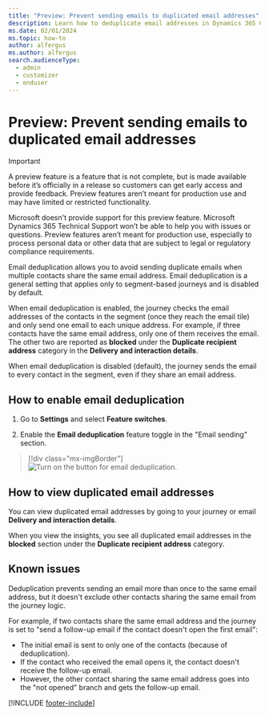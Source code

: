 ```yaml
---
title: "Preview: Prevent sending emails to duplicated email addresses"
description: Learn how to deduplicate email addresses in Dynamics 365 Customer Insights - Journeys.
ms.date: 02/01/2024
ms.topic: how-to
author: alfergus
ms.author: alfergus
search.audienceType: 
  - admin
  - customizer
  - enduser
---
```


# Preview: Prevent sending emails to duplicated email addresses

> [!IMPORTANT]
> A preview feature is a feature that is not complete, but is made available before it’s officially in a release so customers can get early access and provide feedback. Preview features aren’t meant for production use and may have limited or restricted functionality.
> 
> Microsoft doesn't provide support for this preview feature. Microsoft Dynamics 365 Technical Support won’t be able to help you with issues or questions. Preview features aren’t meant for production use, especially to process personal data or other data that are subject to legal or regulatory compliance requirements.

Email deduplication allows you to avoid sending duplicate emails when multiple contacts share the same email address. Email deduplication is a general setting that applies only to segment-based journeys and is disabled by default.

When email deduplication is enabled, the journey checks the email addresses of the contacts in the segment (once they reach the email tile) and only send one email to each unique address. For example, if three contacts have the same email address, only one of them receives the email. The other two are reported as **blocked** under the **Duplicate recipient address** category in the **Delivery and interaction details**.

When email deduplication is disabled (default), the journey sends the email to every contact in the segment, even if they share an email address.

## How to enable email deduplication

1. Go to **Settings** and select **Feature switches**.

2. Enable the **Email deduplication** feature toggle in the "Email sending" section.

> [!div class="mx-imgBorder"]
> ![Turn on the button for email deduplication.](media/enable-email-deduplication-button.png)

## How to view duplicated email addresses

You can view duplicated email addresses by going to your journey or email **Delivery and interaction details**.

When you view the insights, you see all duplicated email addresses in the **blocked** section under the **Duplicate recipient address** category.

## Known issues

Deduplication prevents sending an email more than once to the same email address, but it doesn't exclude other contacts sharing the same email from the journey logic.

For example, if two contacts share the same email address and the journey is set to "send a follow-up email if the contact doesn't open the first email":

- The initial email is sent to only one of the contacts (because of deduplication).
- If the contact who received the email opens it, the contact doesn't receive the follow-up email.
- However, the other contact sharing the same email address goes into the "not opened" branch and gets the follow-up email.

[!INCLUDE [footer-include](./includes/footer-banner.md)]
